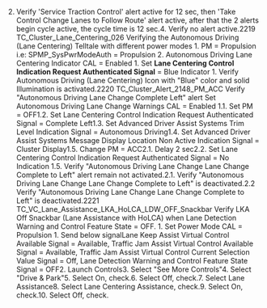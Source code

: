 2. Verify 'Service Traction Control' alert active for 12 sec, then 'Take Control Change Lanes to Follow Route' alert active, after that the 2 alerts begin cycle active, the cycle time is 12 sec.4. Verify no alert active.2219 TC_Cluster_Lane_Centering_026 Verifying the Autonomous Driving (Lane Centering) Telltale with different power modes 1. PM = Propulsion i.e: SPMP_SysPwrModeAuth = Propulsion 2. Autonomous Driving Lane Centering Indicator CAL = Enabled 1. Set **Lane Centering Control Indication Request Authenticated Signal** = Blue Indicator 1. Verify Autonomous Driving (Lane Centering) Icon with "Blue" color and solid Illumination is activated.2220 TC_Cluster_Alert_2148_PM_ACC Verify "Autonomous Driving Lane Change Complete Left" alert Set Autonomous Driving Lane Change Warnings CAL = Enabled 1.1. Set PM = OFF1.2. Set Lane Centering Control Indication Request Authenticated Signal = Complete Left1.3. Set Advanced Driver Assist Systems Trim Level Indication Signal = Autonomous Driving1.4. Set Advanced Driver Assist Systems Message Display Location Non Active Indication Signal = Cluster Display1.5. Change PM = ACC2.1. Delay 2 sec2.2. Set Lane Centering Control Indication Request Authenticated Signal = No Indication 1.5. Verify "Autonomous Driving Lane Change Lane Change Complete to Left" alert remain not activated.2.1. Verify "Autonomous Driving Lane Change Lane Change Complete to Left" is deactivated.2.2 Verify "Autonomous Driving Lane Change Lane Change Complete to Left" is deactivated.2221 TC_VC_Lane_Assistance_LKA_HoLCA_LDW_OFF_Snackbar Verify LKA Off Snackbar (Lane Assistance with HoLCA) when Lane Detection Warning and Control Feature State = OFF. 1. Set Power Mode CAL = Propulsion 1. Send below signalLane Keep Assist Virtual Control Available Signal = Available, Traffic Jam Assist Virtual Control Available Signal = Available, Traffic Jam Assist Virtual Control Current Selection Value Signal = Off, Lane Detection Warning and Control Feature State Signal = OFF2. Launch Controls3. Select "See More Controls"4. Select "Drive & Park"5. Select On, check.6. Select Off, check.7. Select Lane Assistance8. Select Lane Centering Assistance, check.9. Select On, check.10. Select Off, check.